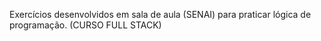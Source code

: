Exercícios desenvolvidos em sala de aula (SENAI) para praticar lógica de programação. (CURSO FULL STACK)
